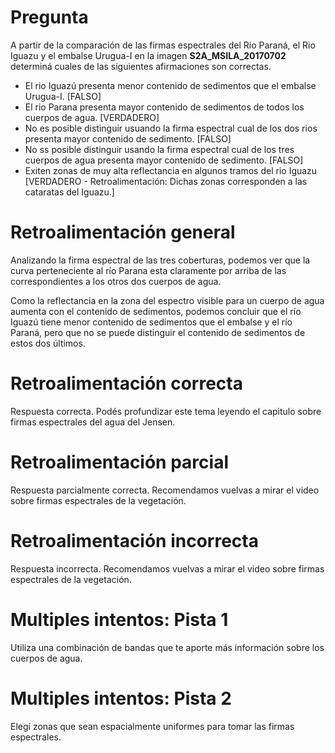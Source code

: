 # Pregunta
A partir de la comparación de las firmas espectrales del Rio Paraná, el Rio Iguazu y el embalse Urugua-I en la imagen **S2A_MSILA_20170702** determiná cuales de las siguientes afirmaciones son correctas.

* El rio Iguazú presenta menor contenido de sedimentos que el embalse Urugua-I. [FALSO]
* El rio Parana presenta mayor contenido de sedimentos de todos los cuerpos de agua. [VERDADERO]
* No es posible distinguir usuando la firma espectral cual de los dos rios presenta mayor contenido de sedimento. [FALSO]
* No ss posible distinguir usando la firma espectral cual de los tres cuerpos de agua presenta mayor contenido de sedimento. [FALSO]
* Exiten zonas de muy alta reflectancia en algunos tramos del rio Iguazu [VERDADERO - Retroalimentación: Dichas zonas corresponden a las cataratas del Iguazu.]

# Retroalimentación general
Analizando la firma espectral de las tres coberturas, podemos ver que la curva perteneciente al río Parana esta claramente por arriba de las correspondientes a los otros dos cuerpos de agua.

Como la reflectancia en la zona del espectro visible para un cuerpo de agua aumenta con el contenido de sedimentos, podemos concluir que el río Iguazú tiene menor contenido de sedimentos que el embalse y el río Paraná, pero que no se puede distinguir el contenido de sedimentos de estos dos últimos.

# Retroalimentación correcta
Respuesta correcta. Podés profundizar este tema leyendo el capitulo sobre firmas espectrales del agua del Jensen.

# Retroalimentación parcial
Respuesta parcialmente correcta. Recomendamos vuelvas a mirar el video sobre firmas espectrales de la vegetación.

# Retroalimentación incorrecta
Respuesta incorrecta. Recomendamos vuelvas a mirar el video sobre firmas espectrales de la vegetación.

# Multiples intentos: Pista 1
Utiliza una combinación de bandas que te aporte más información sobre los cuerpos de agua.

# Multiples intentos: Pista 2
Elegí zonas que sean espacialmente uniformes para tomar las firmas espectrales.
